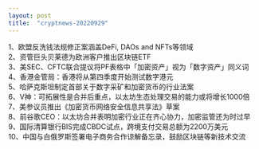 ```yaml
---
layout: post
title:  "cryptnews-20220929"
---
```

1、欧盟反洗钱法规修正案涵盖DeFi, DAOs and NFTs等领域  
2、资管巨头贝莱德为欧洲客户推出区块链ETF  
3、美SEC、CFTC联合提议将PF表格中「加密资产」视为「数字资产」同义词  
4、香港金管局：香港将从第四季度开始测试数字港元  
5、哈萨克斯坦制定首部关于数字采矿和加密货币的行业法案  
6、V神：可拓展性是合并后重点，以太坊生态处理交易的能力或将增长1000倍  
7、美参议员推出《加密货币网络安全信息共享法》草案  
8、前谷歌CEO：以太坊合并表明加密行业正在齐心协力，加密监管还为时过早  
9、国际清算银行BIS完成CBDC试点，跨境支付交易总额为2200万美元  
10、中国与白俄罗斯签署电子商务合作谅解备忘录，鼓励区块链等新技术交流  
